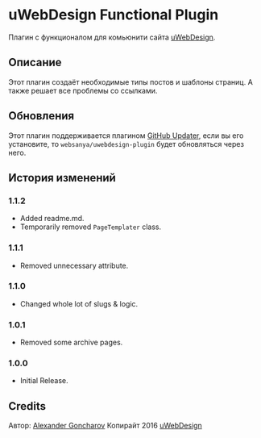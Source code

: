# uWebDesign Functional Plugin

Плагин с функционалом для комьюнити сайта [uWebDesign](https://uwebdesign.ru/).

## Описание

Этот плагин создаёт необходимые типы постов и шаблоны страниц. А также решает все проблемы со ссылками.

## Обновления

Этот плагин поддерживается плагином [GitHub Updater](https://github.com/afragen/github-updater), если вы его установите, то `websanya/uwebdesign-plugin` будет обновляться через него.

## История изменений

### 1.1.2
* Added readme.md.
* Temporarily removed `PageTemplater` class.

### 1.1.1
* Removed unnecessary attribute.

### 1.1.0
* Changed whole lot of slugs & logic.

### 1.0.1
* Removed some archive pages.

### 1.0.0
* Initial Release.

## Credits

Автор: [Alexander Goncharov](https://websanya.ru/)
Копирайт 2016 [uWebDesign](https://uwebdesign.ru/)